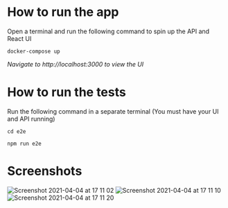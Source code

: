 # How to run the app

Open a terminal and run the following command to spin up the API and React UI

```
docker-compose up
```

*Navigate to http://localhost:3000 to view the UI*

# How to run the tests

Run the following command in a separate terminal (You must have your UI and API running)

```
cd e2e

npm run e2e
```

# Screenshots

![Screenshot 2021-04-04 at 17 11 02](https://user-images.githubusercontent.com/11717131/113514834-bd4cda80-9568-11eb-8fc6-dc6b13df59f6.png)
![Screenshot 2021-04-04 at 17 11 10](https://user-images.githubusercontent.com/11717131/113514836-c2118e80-9568-11eb-9c3a-0d65ecdfe884.png)
![Screenshot 2021-04-04 at 17 11 20](https://user-images.githubusercontent.com/11717131/113514841-c76ed900-9568-11eb-9752-a1c1b17b1fb9.png)
